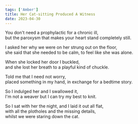 ```yaml
---
tags: ['Amber']
title: Her Cat-sitting Produced A Witness
date: 2023-04-30
---
```


You don't need a prophylactic for a chronic ill,  
but the paroxysm that makes your heart stand completely still.

I asked her why we were on her strung out on the floor,  
she said that she needed to be calm, to feel like she was alone.

When she locked her door I buckled,  
and she lost her breath to a playful kind of chuckle.

Told me that I need not worry,  
placed something in my hand, in exchange for a bedtime story.

So I indulged her and I swallowed it,  
I'm not a weaver but I can try my best to knit.

So I sat with her the night, and I laid it out all flat,  
with all the plotholes and the missing details,  
whilst we were staring down the cat.
